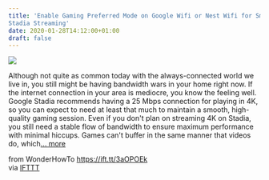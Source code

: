 ```yaml
---
title: 'Enable Gaming Preferred Mode on Google Wifi or Nest Wifi for Smoother
Stadia Streaming'
date: 2020-01-28T14:12:00+01:00
draft: false
---
```


[![](https://img.wonderhowto.com/img/54/79/63715093071358/0/enable-gaming-preferred-mode-google-wifi-nest-wifi-for-smoother-stadia-streaming.1280x600.jpg)](https://smartphones.gadgethacks.com/how-to/enable-gaming-preferred-mode-google-wifi-nest-wifi-for-smoother-stadia-streaming-0231703/)

Although not quite as common today with the always-connected world we live in, you still might be having bandwidth wars in your home right now. If the internet connection in your area is mediocre, you know the feeling well. Google Stadia recommends having a 25 Mbps connection for playing in 4K, so you can expect to need at least that much to maintain a smooth, high-quality gaming session. Even if you don't plan on streaming 4K on Stadia, you still need a stable flow of bandwidth to ensure maximum performance with minimal hiccups. Games can't buffer in the same manner that videos do, which[... more](https://smartphones.gadgethacks.com/how-to/enable-gaming-preferred-mode-google-wifi-nest-wifi-for-smoother-stadia-streaming-0231703/)

  
  
from WonderHowTo https://ift.tt/3aOPOEk  
via [IFTTT](https://ifttt.com/?ref=da&site=blogger)